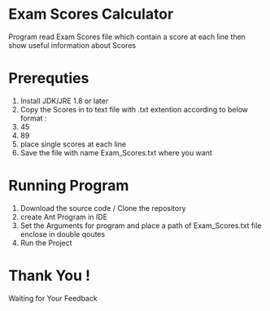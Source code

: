 # Exam Scores Calculator
Program read Exam Scores file which contain a score at each line then show useful information about Scores

# Prerequties 
1. Install JDK/JRE 1.8 or later 
2. Copy the Scores in to text file with .txt extention according to below format :
  1. 45
  2. 89
3. place single scores at each line 
4. Save the file with name Exam_Scores.txt where you want

# Running Program 
1. Download the source code / Clone the repository 
2. create Ant Program in IDE 
3. Set the Arguments for program and place a path of Exam_Scores.txt file enclose in double qoutes  
4. Run the Project 


# Thank You ! 
Waiting for Your Feedback 
